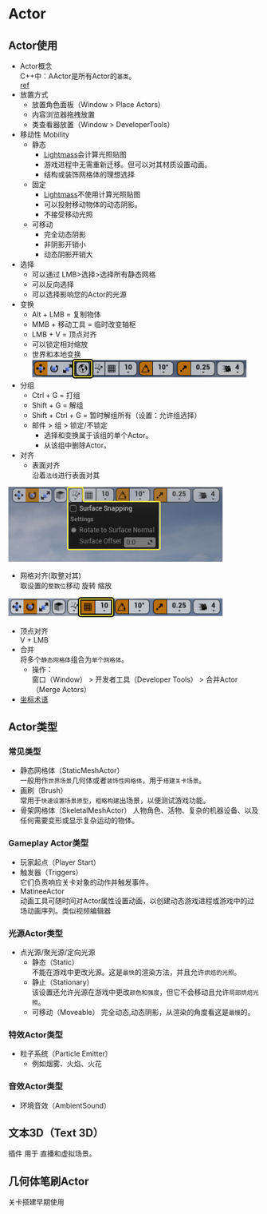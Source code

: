 # Actor
## Actor使用
- Actor概念  
C++中：AActor是所有Actor的`基类`。  
[ref](https://docs.unrealengine.com/4.27/zh-CN/Basics/Actors/)
- 放置方式
  - 放置角色面板（Window > Place Actors）
  - 内容浏览器拖拽放置
  - 类查看器放置（Window > DeveloperTools）
- 移动性 Mobility
  - 静态
    - [Lightmass](./Lightmass.md)会计算光照贴图
    - 游戏进程中无需重新迁移。但可以对其材质设置动画。
    - 结构或装饰网格体的理想选择
  - 固定
    - [Lightmass](./Lightmass.md)不使用计算光照贴图
    - 可以投射移动物体的动态阴影。
    - 不接受移动光照
  - 可移动
    - 完全动态阴影
    - 非阴影开销小
    - 动态阴影开销大
- 选择
  - 可以通过 LMB>选择>选择所有静态网格
  - 可以反向选择
  - 可以选择影响您的Actor的光源
- 变换
    - Alt + LMB = 复制物体
    - MMB + 移动工具 = 临时改变轴枢
    - LMB + V = 顶点对齐
    - 可以锁定相对缩放
    - 世界和本地变换  <img src="./Img/LevelViewportToolbar-Coordinates.jpg" width="430"/>
- 分组
  - Ctrl + G = 打组 
  - Shift + G = 解组
  - Shift + Ctrl + G = 暂时解组所有（设置：允许组选择）
  - 邮件 > 组 > 锁定/不锁定
    - 选择和变换属于该组的单个Actor。
    - 从该组中删除Actor。
- 对齐
  - 表面对齐  
沿着`法线`进行表面对其
<img src="./Img/LevelViewportToolbar-SurfaceSnapping.jpg" width="430"/>

  - 网格对齐(取整对其)  
取设置的`整数位`移动 旋转 缩放
<img src="./Img/LevelViewportToolbar-TransformSnap.jpg" width="430"/>

  - 顶点对齐  
V + LMB
- 合并  
将多个`静态网格体`组合为`单个网格体`。  
  - 操作：  
窗口（Window） > 开发者工具（Developer Tools） > 合并Actor（Merge Actors）
- [坐标术语](https://docs.unrealengine.com/4.27/zh-CN/Basics/Actors/CoordinateSpace/)





## Actor类型
### 常见类型
- 静态网格体（StaticMeshActor）  
一般用作`世界场景`几何体或者`装饰性网格体`，用于`搭建关卡场景`。
- 画刷（Brush）  
常用于`快速设置场景原型`，`粗略构建`出场景，以便测试游戏功能。
- 骨架网格体（SkeletalMeshActor）
人物角色、活物、复杂的机器设备、以及任何需要变形或显示复杂运动的物体。
### Gameplay Actor类型
- 玩家起点（Player Start）
- 触发器（Triggers）  
它们负责响应关卡对象的动作并触发事件。
- MatineeActor  
动画工具可随时间对Actor属性设置动画，以创建动态游戏进程或游戏中的过场动画序列。类似视频编辑器

### 光源Actor类型
- 点光源/聚光源/定向光源
  - 静态（Static）  
不能在游戏中更改光源。这是`最快`的渲染方法，并且允许`烘焙的光照`。
  - 静止（Stationary）  
该设置还允许光源在游戏中更改`颜色和强度`，但它不会移动且允许`局部烘焙光照`。
  - 可移动（Moveable）
完全动态,动态阴影，从渲染的角度看这是`最慢`的。

### 特效Actor类型
- 粒子系统（Particle Emitter）
  - 例如烟雾、火焰、火花
  
### 音效Actor类型
- 环境音效（AmbientSound）

## 文本3D（Text 3D）
插件 用于 直播和虚拟场景。

## 几何体笔刷Actor
关卡搭建早期使用
## 